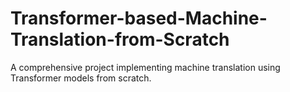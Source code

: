 # Transformer-based-Machine-Translation-from-Scratch
A comprehensive project implementing machine translation using Transformer models from scratch.
